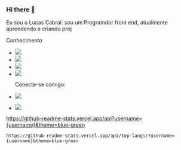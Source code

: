 ### Hi there 👋

Eu sou o Lucas Cabral. sou um Programdor front end, atualmente aprendendo e criando proj

Conhecimento
- <img src="https://img.shields.io/badge/HTML5-E34F26?style=for-the-badge&logo=html5&logoColor=white" />
- <img src="https://img.shields.io/badge/CSS3-1572B6?style=for-the-badge&logo=css3&logoColor=white" />
-  <img src="https://img.shields.io/badge/JavaScript-F7DF1E?style=for-the-badge&logo=javascript&logoColor=black" />
- <img src="https://img.shields.io/badge/GitHub-100000?style=for-the-badge&logo=github&logoColor=whitee" />

  Conecte-se comigo:
- <a href="https://www.instagram.com/lucas__cabrall/"/> <img src="https://img.shields.io/badge/Instagram-E4405F?style=for-the-badge&logo=instagram&logoColor=white">
-  <a href="https://www.linkedin.com/in/lucas-cabral-dos-santos-marques-841102230//"/> <img src="https://img.shields.io/badge/LinkedIn-0077B5?style=for-the-badge&logo=linkedin&logoColor=white">


https://github-readme-stats.vercel.app/api?username={username}&theme=blue-green


	https://github-readme-stats.vercel.app/api/top-langs/?username={username}&theme=blue-green
